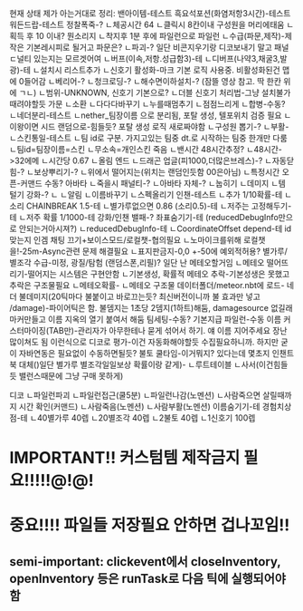 현재 상태 제가 아는거대로 정리:
밴아이템-테스트
흑요석포션(화염저항3시간)-테스트
워든드랍-테스트
정찰폭죽-?
ㄴ체공시간 64
ㄴ클릭시 8칸이내 구성원을 머리에태움
ㄴ획득 후 10 이내? 뭔소리지
ㄴ착지후 1분 후에 파일런으로
파일런
ㄴ수급(파문,제작)-제작은 기본레시피로 될거고 파문은?
ㄴ파괴-? 일단 비콘지우기랑 디코보내기 말고 패널ㄷ널티 있는지는 모르겟어여
ㄴ버프(이속,저항.성급함3)-테
ㄴ디버프(나약3,채굴3,발광)-테
ㄴ설치시 리스트추가
ㄴ신호기 활성화-마크 기본 로직 사용중. 비활성화된건 맵에 0들어감
ㄴ베리어-?
ㄴ청크로딩-?
ㄴ해수면이하설치-? (잠뜰 영상 참고. 딱 한칸 위에 ㄱㄴ)
ㄴ범위-UNKNOWN, 신호기 기본으로?
ㄴ더블 신호기 처리법-그냥 설치불가때려야할듯
가문
ㄴ소환
  ㄴ다다다바꾸기
  ㄴ누를때멈추기
  ㄴ점점느리게
ㄴ합병-수동?
ㄴ네더분리-테스트
  ㄴnether_팀장이름 으로 분리됨, 포탈 생성, 텔포위치 검증 필요
  ㄴ이왕이면 시드 랜덤으로-힘들듯? 포탈 생성 로직 새로짜야함
ㄴ구성원 뽑기-?
ㄴ부활-
ㄴ스킨통일-테스트
  ㄴ팀 id로 구분. 가지고있는 팀중 dt.로 시작하는 팀중 한개만 다룸
  ㄴ팀id=팀장이름=스킨
  ㄴ무소속=개인스킨
죽음
ㄴ밴시간 48시간추정?
ㄴ48시간->32에메
ㄴ시간당 0.67
ㄴ올림
엔드
ㄴ드래곤 업글(피1000,더많은브레스)-?
ㄴ자동닫힘-?
ㄴ보상뿌리기-?
ㄴ위에서 떨어지는(위치는 랜덤인듯함 00은아님)
ㄴ특정시간 오픈-커맨드 수동?
아바타
ㄴ죽을시 패널티-?
ㄴ아바타 자체-?
ㄴ눕히기
ㄴ데미지
ㄴ템 털기
강화-?
ㄴ
ㄴ알림
ㄴ이름바꾸기
ㄴ스펙올리기
인챈-테스트
ㄴ추가 1/10확률-테
ㄴ소리 CHAINBREAK 1.5-테
ㄴ별가루없으면 0.86 (소리0.5)-테
ㄴ저주는 고정해두기-테
ㄴ저주 확률 1/1000-테
강화/인챈 밸패-?
좌표숨기기-테 (reducedDebugInfo만으로 안되는거아시져?)
ㄴreducedDebugInfo-테
ㄴCoordinateOffset depend-테 id맞는지
인겜 채팅 끄기+보이스모드/로컬챗-협의필요
ㄴ노마이크를위해 로컬챗을!-25m-Async관련 문제 해결필요
ㄴ표지판금지-0,0 +-50에 예외적허용?
별가루/별조각 수급-미정, 광질/탐험 (랜덤스폰,리필)? 일단 난 메테오할거임
ㄴ메테오 떨어뜨리기-떨어지는 시스템은 구현안함
ㄴ기본생성, 확률적 메테오 추락-기본성생은 못했고 추락은 구조물필요
  ㄴ메테오확률-
  ㄴ메테오 구조물 데이터폴더/meteor.nbt에 로드-
네더 불데미지(20틱마다 불붙이고 바로끄는듯? 최신버전이니까 불 효과만 넣고 /damage)-파이어틱은 함. 불뎀지는 1초당 2뎀지(1하트)해둠, damagesource 없길래 마커만들고 이름 지옥의 열기 붙여서 해둠
팀세팅-수동?
기본지급 파일런-수동
이름 커스터마이징(TAB만)-관리자가 아무한테나 묻게 섞어서 하기. 얘 이름 지어주세요 장난 많이쳐도 됨 이런식으로
디코로 평가-이건 자동화해야할듯 수집필요하니까. 하지만 굳이 자바연동은 필요없이 수동하면될듯?
불토 쿨타임-이거뭐지? 있다는데 몇초지
인챈트북 대체()일단 별가루 별조각일일보상 확률이랑 같게)-
ㄴ루트테이블
ㄴ사서(이건힘들듯 밸런스때문에 그냥 구매 못하게)

디코
ㄴ파일런파괴
ㄴ파일런접근(쿨5분)
ㄴ파일런나감(노멘션)
ㄴ사람죽으면 살릴때까지 시간 확인(커맨드)
ㄴ사람죽음(노멘션)
ㄴ사람부활(노멘션)
이름숨기기-테
경험치상점-테
ㄴ40별가루 40렙
ㄴ20별조각 40렙
ㄴ2불토 40렙
ㄴ1신호기 100렙

# IMPORTANT!! 커스텀템 제작금지 필요!!!!!@!@!
# 중요!!!! 파일들 저장필요 안하면 겁나꼬임!!
## semi-important: clickevent에서 closeInventory, openInventory 등은 runTask로 다음 틱에 실행되어야 함

